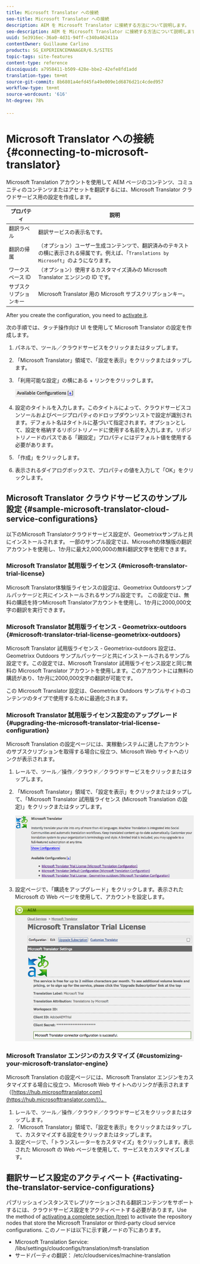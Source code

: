 ```yaml
---
title: Microsoft Translator への接続
seo-title: Microsoft Translator への接続
description: AEM を Microsoft Translator に接続する方法について説明します。
seo-description: AEM を Microsoft Translator に接続する方法について説明します。
uuid: 5e3916ec-36a0-4d31-94ff-c340a462411a
contentOwner: Guillaume Carlino
products: SG_EXPERIENCEMANAGER/6.5/SITES
topic-tags: site-features
content-type: reference
discoiquuid: a7958411-b509-428e-bbe2-42efe8fd1add
translation-type: tm+mt
source-git-commit: 8b6801a4efd45fa49e009e1d6876d21c4cded957
workflow-type: tm+mt
source-wordcount: '616'
ht-degree: 78%

---
```



# Microsoft Translator への接続{#connecting-to-microsoft-translator}

Microsoft Translation アカウントを使用して AEM ページのコンテンツ、コミュニティのコンテンツまたはアセットを翻訳するには、Microsoft Translator クラウドサービス用の設定を作成します。

| プロパティ | 説明 |
|---|---|
| 翻訳ラベル | 翻訳サービスの表示名です。 |
| 翻訳の帰属 | （オプション）ユーザー生成コンテンツで、翻訳済みのテキストの横に表示される帰属です。例えば、「`Translations by Microsoft`」のようになります。 |
| ワークスペース ID | （オプション）使用するカスタマイズ済みの Microsoft Translator エンジンの ID です。 |
| サブスクリプションキー | Microsoft Translator 用の Microsoft サブスクリプションキー。 |

After you create the configuration, you need to [activate it](/help/sites-administering/tc-msconf.md#activating-the-translator-service-configurations).

次の手順では、タッチ操作向け UI を使用して Microsoft Translator の設定を作成します。

1. パネルで、ツール／クラウドサービスをクリックまたはタップします。
1. 「Microsoft Translator」領域で、「設定を表示」をクリックまたはタップします。
1. 「利用可能な設定」の横にある + リンクをクリックします。

   ![chlimage_1-382](assets/chlimage_1-382.png)

1. 設定のタイトルを入力します。このタイトルによって、クラウドサービスコンソールおよびページプロパティのドロップダウンリストで設定が識別されます。デフォルト名はタイトルに基づいて指定されます。オプションとして、設定を格納するリポジトリノードに使用する名前を入力します。リポジトリノードのパスである「親設定」プロパティにはデフォルト値を使用する必要があります。
1. 「作成」をクリックします。
1. 表示されるダイアログボックスで、プロパティの値を入力して「OK」をクリックします。

## Microsoft Translator クラウドサービスのサンプル設定 {#sample-microsoft-translator-cloud-service-configurations}

以下のMicrosoft Translatorクラウドサービス設定が、Geometrixxサンプルと共にインストールされます。 一部のサンプル設定では、Microsoftの体験版の翻訳アカウントを使用し、1か月に最大2,000,000の無料翻訳文字を使用できます。

### Microsoft Translator 試用版ライセンス {#microsoft-translator-trial-license}

Microsoft Translator体験版ライセンスの設定は、Geometrixx Outdoorsサンプルパッケージと共にインストールされるサンプル設定です。 この設定では、無料の購読を持つMicrosoft Translatorアカウントを使用し、1か月に2000,000文字の翻訳を実行できます。

### Microsoft Translator 試用版ライセンス - Geometrixx-outdoors {#microsoft-translator-trial-license-geometrixx-outdoors}

Microsoft Translator 試用版ライセンス - Geometrixx-outdoors 設定は、Geometrixx Outdoors サンプルパッケージと共にインストールされるサンプル設定です。この設定では、Microsoft Translator 試用版ライセンス設定と同じ無料の Microsoft Translator アカウントを使用します。このアカウントには無料の購読があり、1か月に2000,000文字の翻訳が可能です。

この Microsoft Translator 設定は、Geometrixx Outdoors サンプルサイトのコンテンツのタイプで使用するために最適化されます。

### Microsoft Translator 試用版ライセンス設定のアップグレード {#upgrading-the-microsoft-translator-trial-license-configuration}

Microsoft Translation の設定ページには、実稼動システムに適したアカウントのサブスクリプションを取得する場合に役立つ、Microsoft Web サイトへのリンクが表示されます。

1. レールで、ツール／操作／クラウド／クラウドサービスをクリックまたはタップします。
1. 「Microsoft Translator」領域で、「設定を表示」をクリックまたはタップして、「Microsoft Translator 試用版ライセンス (Microsoft Translation の設定)」をクリックまたはタップします。

   ![chlimage_1-383](assets/chlimage_1-383.png)

1. 設定ページで、「購読をアップグレード」をクリックします。表示された Microsoft の Web ページを使用して、アカウントを設定します。

   ![chlimage_1-384](assets/chlimage_1-384.png)

### Microsoft Translator エンジンのカスタマイズ {#customizing-your-microsoft-translator-engine}

Microsoft Translation の設定ページには、Microsoft Translator エンジンをカスタマイズする場合に役立つ、Microsoft Web サイトへのリンクが表示されます（[https://hub.microsofttranslator.com](https://hub.microsofttranslator.com/)）。

1. レールで、ツール／操作／クラウド／クラウドサービスをクリックまたはタップします。
1. 「Microsoft Translator」領域で、「設定を表示」をクリックまたはタップして、カスタマイズする設定をクリックまたはタップします。
1. 設定ページで、「トランスレーターをカスタマイズ」をクリックします。表示された Microsoft の Web ページを使用して、サービスをカスタマイズします。

## 翻訳サービス設定のアクティベート {#activating-the-translator-service-configurations}

パブリッシュインスタンスでレプリケーションされる翻訳コンテンツをサポートするには、クラウドサービス設定をアクティベートする必要があります。Use the method of [activating a complete section (tree)](/help/sites-authoring/publishing-pages.md#publishing-and-unpublishing-a-tree) to activate the repository nodes that store the Microsoft Translator or third-party cloud service configurations. このノードは以下に示す親ノードの下にあります。

* Microsoft Translation Service: /libs/settings/cloudconfigs/translation/msft-translation
* サードパーティの翻訳： /etc/cloudservices/machine-translation

